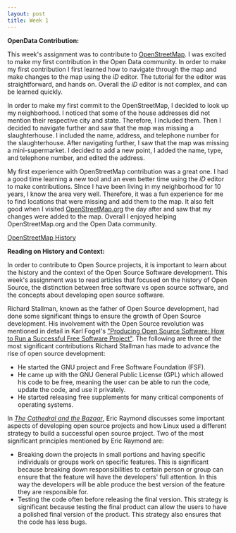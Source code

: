 ```yaml
---
layout: post
title: Week 1
---
```



__OpenData Contribution:__

This week's assignment was to contribute to [OpenStreetMap](https://www.OpenStreetMap.org). I was excited to make my first contribution in the Open Data community. In order to make my first contribution I first learned how to navigate through the map and make changes to the map using the *iD* editor. The tutorial for the editor was straightforward, and hands on. Overall the *iD* editor is not complex, and can be learned quickly.

In order to make my first commit to the OpenStreetMap, I decided to look up my neighborhood. I noticed that some of the house addresses did not mention their respective city and state. Therefore, I included them. Then I decided to navigate further and saw that the map was missing a slaughterhouse. I included the name, address, and telephone number for the slaughterhouse. After navigating further, I saw that the map was missing a mini-supermarket. I decided to add a new point, I added the name, type, and telephone number, and edited the address. 

My first experience with OpenStreetMap contribution was a great one. I had a good time learning a new tool and an even better time using the *iD* editor to make contributions. SInce I  have been living in my neighborhood for 10 years, I know the area very well. Therefore, it was a fun experience for me to find locations that were missing and add them to the map. It also felt good when I visited
[OpenStreetMap.org](https://www.OpenStreetMap.org) the day after and saw that my changes were added to the map. Overall I enjoyed helping OpenStreetMap.org and the Open Data community.

[OpenStreetMap History](https://www.openstreetmap.org/user/anupamdas104/history)


__Reading on History and Context:__

In order to contribute to Open Source projects, it is important to learn about the history and the context of the Open Source Software development. This week's assignment was to read articles that focused on the history of Open Source, the distinction between free software vs open source software, and the concepts about developing open source software.

Richard Stallman, known as the father of Open Source development, had done some significant things to ensure the growth of Open Source development. His involvement with the Open Source revolution was mentioned in detail in Karl Fogel's ["Producing Open Source Software: How to Run a Successful Free Software Project"](https://producingoss.com/). The following are three of the most significant contributions Richard Stallman has made to advance the rise of open source development: 
* He started the GNU project and Free Software Foundation (FSF).
* He came up with the GNU General Public License (GPL) which allowed his code to be free, meaning the user can be able to run the code, update the code, and use it privately.
* He started releasing free supplements for many critical components of operating systems.

In _[The Cathedral and the Bazaar](http://www.catb.org/~esr/writings/cathedral-bazaar/cathedral-bazaar/index.html)_, Eric Raymond discusses some important aspects of developing open source projects and how Linux used a different strategy to build a successful open source project. Two of the most significant principles mentioned by Eric Raymond are:
* Breaking down the projects in small portions and having specific individuals or groups work on specific features. This is significant because breaking down responsibilities to certain person or group can ensure that the feature will have the developers' full attention. In this way the developers will be able produce the best version of the feature they are responsible for.
* Testing the code often before releasing the final version. This strategy is significant because testing the final product can allow the users to have a polished final version of the product. This strategy also ensures that the code has less bugs.
